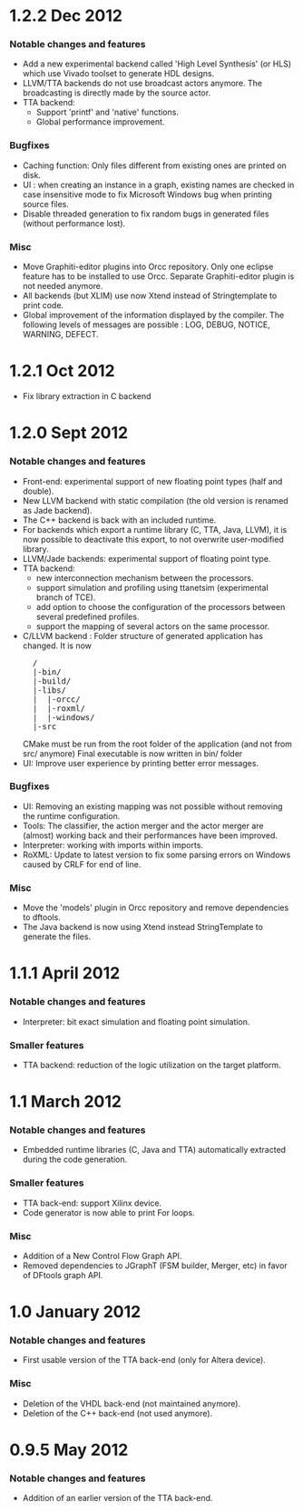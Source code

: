 # 1.2.2 Dec 2012

### Notable changes and features

- Add a new experimental backend called 'High Level Synthesis' (or HLS) which use Vivado
toolset to generate HDL designs.
- LLVM/TTA backends do not use broadcast actors anymore. The broadcasting is directly made
by the source actor.
- TTA backend:
	* Support 'printf' and 'native' functions.
	* Global performance improvement.

### Bugfixes

- Caching function: Only files different from existing ones are printed on disk.
- UI : when creating an instance in a graph, existing names are checked in case insensitive
mode to fix Microsoft Windows bug when printing source files.
- Disable threaded generation to fix random bugs in generated files (without performance lost).

### Misc

- Move Graphiti-editor plugins into Orcc repository. Only one eclipse feature has to be
installed to use Orcc. Separate Graphiti-editor plugin is not needed anymore.
- All backends (but XLIM) use now Xtend instead of Stringtemplate to print code.
- Global improvement of the information displayed by the compiler. The following levels of 
messages are possible : LOG, DEBUG, NOTICE, WARNING, DEFECT.

# 1.2.1 Oct 2012

- Fix library extraction in C backend

# 1.2.0 Sept 2012

### Notable changes and features

- Front-end: experimental support of new floating point types (half and double).
- New LLVM backend with static compilation (the old version is renamed as Jade 
backend).
- The C++ backend is back with an included runtime.
- For backends which export a runtime library (C, TTA, Java, LLVM), it is now
possible to deactivate this export, to not overwrite user-modified library.
- LLVM/Jade backends: experimental support of floating point type.
- TTA backend: 
    * new interconnection mechanism between the processors.
    * support simulation and profiling using ttanetsim (experimental branch of TCE).
    * add option to choose the configuration of the processors between several predefined profiles.
    * support the mapping of several actors on the same processor.
- C/LLVM backend : Folder structure of generated application has changed. It is now
  <pre>
    /
    |-bin/
    |-build/
    |-libs/
    |  |-orcc/
    |  |-roxml/
    |  |-windows/
    |-src
  </pre>
  CMake must be run from the root folder of the application (and not
  from src/ anymore)
  Final executable is now written in bin/ folder
- UI: Improve user experience by printing better error messages.
	
### Bugfixes

- UI: Removing an existing mapping was not possible without removing the runtime configuration.
- Tools: The classifier, the action merger and the actor merger are (almost) working back and their performances have been improved.
- Interpreter: working with imports within imports.
- RoXML: Update to latest version to fix some parsing errors on Windows caused by CRLF for end of line.

### Misc

- Move the 'models' plugin in Orcc repository and remove dependencies to dftools.
- The Java backend is now using Xtend instead StringTemplate to generate the files.

# 1.1.1 April 2012

### Notable changes and features

- Interpreter: bit exact simulation and floating point simulation.

### Smaller features

- TTA backend: reduction of the logic utilization on the target platform.

# 1.1 March 2012

### Notable changes and features

- Embedded runtime libraries (C, Java and TTA) automatically extracted during the code generation.

### Smaller features

- TTA back-end: support Xilinx device.
- Code generator is now able to print For loops.

### Misc

- Addition of a New Control Flow Graph API.
- Removed dependencies to JGraphT (FSM builder, Merger, etc) in favor of DFtools graph API.

# 1.0 January 2012

### Notable changes and features

- First usable version of the TTA back-end (only for Altera device).

### Misc

- Deletion of the VHDL back-end (not maintained anymore).
- Deletion of the C++ back-end (not used anymore).

# 0.9.5 May 2012

### Notable changes and features

- Addition of an earlier version of the TTA back-end.
